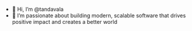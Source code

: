 - 👋 Hi, I’m @tandavala
- 👀 I’m passionate about building modern, scalable software that drives positive impact and creates a better world
<!-- - 🌱 I’m currently learning 
- 💞️ I’m looking to collaborate on ...
- 📫 How to reach me ...
- 😄 Pronouns: ...
- ⚡ Fun fact: ... -->

<!---
tandavala-py/tandavala-py is a ✨ special ✨ repository because its `README.md` (this file) appears on your GitHub profile.
You can click the Preview link to take a look at your changes.
--->
